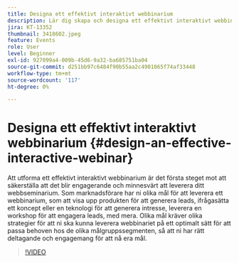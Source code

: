 ```yaml
---
title: Designa ett effektivt interaktivt webbinarium
description: Lär dig skapa och designa ett effektivt interaktivt webbinarium
jira: KT-13352
thumbnail: 3418602.jpeg
feature: Events
role: User
level: Beginner
exl-id: 927099a4-009b-45d6-9a32-ba685751ba04
source-git-commit: d251bb97c6484f90b55aa2c4901065f74af33448
workflow-type: tm+mt
source-wordcount: '117'
ht-degree: 0%

---
```


# Designa ett effektivt interaktivt webbinarium {#design-an-effective-interactive-webinar}

Att utforma ett effektivt interaktivt webbinarium är det första steget mot att säkerställa att det blir engagerande och minnesvärt att leverera ditt webbseminarium. Som marknadsförare har ni olika mål för att leverera ett webbinarium, som att visa upp produkten för att generera leads, ifrågasätta ett koncept eller en teknologi för att generera intresse, leverera en workshop för att engagera leads, med mera. Olika mål kräver olika strategier för att ni ska kunna leverera webbinariet på ett optimalt sätt för att passa behoven hos de olika målgruppssegmenten, så att ni har rätt deltagande och engagemang för att nå era mål.

>[!VIDEO](https://video.tv.adobe.com/v/3418602?quality=12&learn=on)
